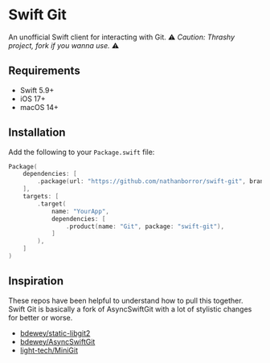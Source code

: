 # Swift Git

An unofficial Swift client for interacting with Git. ⚠️ _Caution: Thrashy project, fork if you wanna use._ ⚠️

## Requirements

- Swift 5.9+
- iOS 17+
- macOS 14+

## Installation

Add the following to your `Package.swift` file:

```swift
Package(
    dependencies: [
        .package(url: "https://github.com/nathanborror/swift-git", branch: "main"),
    ],
    targets: [
        .target(
            name: "YourApp",
            dependencies: [
                .product(name: "Git", package: "swift-git"),
            ]
        ),
    ]
)
```

## Inspiration

These repos have been helpful to understand how to pull this together. Swift Git is basically a fork of AsyncSwiftGit 
with a lot of stylistic changes for better or worse.

- [bdewey/static-libgit2](https://github.com/bdewey/static-libgit2)
- [bdewey/AsyncSwiftGit](https://github.com/bdewey/AsyncSwiftGit)
- [light-tech/MiniGit](https://github.com/light-tech/MiniGit)
